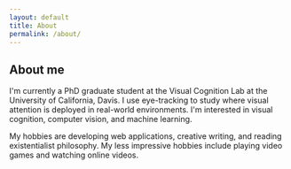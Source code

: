 ```yaml
---
layout: default
title: About
permalink: /about/
---
```


## About me

I'm currently a PhD graduate student at the Visual Cognition Lab at the University of California, Davis. I use eye-tracking to study where visual attention is deployed in real-world environments. I'm interested in visual cognition, computer vision, and machine learning. 

My hobbies are developing web applications, creative writing, and reading existentialist philosophy. My less impressive hobbies include playing video games and watching online videos.
